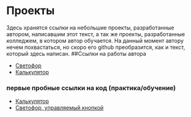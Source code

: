  # Проекты

Здесь хранятся ссылки на небольшие проекты, разработанные автором, написавшим этот текст, а так же проекты, разработанные колледжем, в котором автор обучается.
На данный момент автору нечем похвастаться, но скоро его github преобразится, как и текст, который здесь написан.
 ##Ссылки на работы автора
+ [Светофор](https://trojanrules.github.io/Traffic-Light/)
+ [Калькулятор](https://trojanrules.github.io/Calculator/)
### первые пробные ссылки на код (практика/обучение)

+ [Калькулятор](https://github.com/TroJanRuLes/Calculator)
+ [Светофор, управляемый кнопкой](https://github.com/TroJanRuLes/Traffic-Light)
